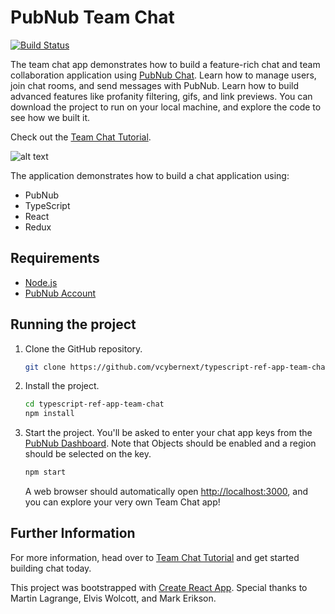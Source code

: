 # PubNub Team Chat

[![Build Status](https://travis-ci.com/pubnub/typescript-ref-app-team-chat.svg?branch=master)](https://travis-ci.com/pubnub/typescript-ref-app-team-chat)

The team chat app demonstrates how to build a feature-rich chat and team collaboration application using [PubNub Chat](https://www.pubnub.com/docs/chat/quickstart). Learn how to manage users, join chat rooms, and send messages with PubNub. Learn how to build advanced features like profanity filtering, gifs, and link previews. You can download the project to run on your local machine, and explore the code to see how we built it.

Check out the [Team Chat Tutorial](https://pubnub.github.io/typescript-ref-app-team-chat/docs/introduction).

![alt text](team-chat-preview.png "Reference App")

The application demonstrates how to build a chat application using:

- PubNub
- TypeScript
- React
- Redux

## Requirements

- [Node.js](https://nodejs.org/en/)
- [PubNub Account](https://dashboard.pubnub.com/)

## Running the project

1. Clone the GitHub repository.

    ```bash
    git clone https://github.com/vcybernext/typescript-ref-app-team-chat.git
    ```

1. Install the project.

    ```bash
    cd typescript-ref-app-team-chat
    npm install
    ```

1. Start the project. You'll be asked to enter your chat app keys from the [PubNub Dashboard](https://dashboard.pubnub.com/). Note that Objects should be enabled and a region should be selected on the key.

    ```bash
    npm start
    ```

    A web browser should automatically open [http://localhost:3000](http://localhost:3000), and you can explore your very own Team Chat app!

## Further Information

For more information, head over to [Team Chat Tutorial](https://pubnub.github.io/typescript-ref-app-team-chat/docs/introduction) and get started building chat today.

This project was bootstrapped with [Create React App](https://github.com/facebook/create-react-app). Special thanks to Martin Lagrange, Elvis Wolcott, and Mark Erikson.
